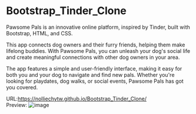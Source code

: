 # Bootstrap_Tinder_Clone
Pawsome Pals is an innovative online platform, inspired by Tinder, built with Bootstrap, HTML, and CSS.

This app connects dog owners and their furry friends, helping them make lifelong buddies. With Pawsome Pals, you can unleash your dog's social life and create meaningful connections with other dog owners in your area.

The app features a simple and user-friendly interface, making it easy for both you and your dog to navigate and find new pals. Whether you're looking for playdates, dog walks, or social events, Pawsome Pals has got you covered.

URL:https://nolliechytw.github.io/Bootstrap_Tinder_Clone/
</br>
Preview:
![image](https://github.com/nolliechyTW/Bootstrap_Tinder_Clone/assets/106467497/4348c95f-6499-480c-9b5e-f930bd36ee3f)
